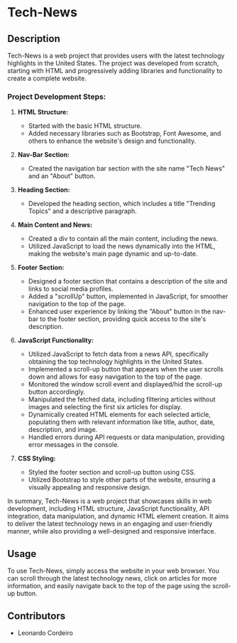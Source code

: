 # Tech-News

## Description

Tech-News is a web project that provides users with the latest technology highlights in the United States. The project was developed from scratch, starting with HTML and progressively adding libraries and functionality to create a complete website.

### Project Development Steps:

1. **HTML Structure:**
   - Started with the basic HTML structure.
   - Added necessary libraries such as Bootstrap, Font Awesome, and others to enhance the website's design and functionality.

2. **Nav-Bar Section:**
   - Created the navigation bar section with the site name "Tech News" and an "About" button.

3. **Heading Section:**
   - Developed the heading section, which includes a title "Trending Topics" and a descriptive paragraph.

4. **Main Content and News:**
   - Created a div to contain all the main content, including the news.
   - Utilized JavaScript to load the news dynamically into the HTML, making the website's main page dynamic and up-to-date.

5. **Footer Section:**
   - Designed a footer section that contains a description of the site and links to social media profiles.
   - Added a "scrollUp" button, implemented in JavaScript, for smoother navigation to the top of the page.
   - Enhanced user experience by linking the "About" button in the nav-bar to the footer section, providing quick access to the site's description.

6. **JavaScript Functionality:**
   - Utilized JavaScript to fetch data from a news API, specifically obtaining the top technology highlights in the United States.
   - Implemented a scroll-up button that appears when the user scrolls down and allows for easy navigation to the top of the page.
   - Monitored the window scroll event and displayed/hid the scroll-up button accordingly.
   - Manipulated the fetched data, including filtering articles without images and selecting the first six articles for display.
   - Dynamically created HTML elements for each selected article, populating them with relevant information like title, author, date, description, and image.
   - Handled errors during API requests or data manipulation, providing error messages in the console.

7. **CSS Styling:**
   - Styled the footer section and scroll-up button using CSS.
   - Utilized Bootstrap to style other parts of the website, ensuring a visually appealing and responsive design.

In summary, Tech-News is a web project that showcases skills in web development, including HTML structure, JavaScript functionality, API integration, data manipulation, and dynamic HTML element creation. It aims to deliver the latest technology news in an engaging and user-friendly manner, while also providing a well-designed and responsive interface.

## Usage

To use Tech-News, simply access the website in your web browser. You can scroll through the latest technology news, click on articles for more information, and easily navigate back to the top of the page using the scroll-up button.

## Contributors

- Leonardo Cordeiro


